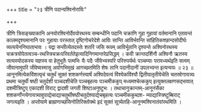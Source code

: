 +++
title = "२३ त्रीणि पदान्यश्विनोराविः"

+++

त्रीणि त्रिसङ्ख्याकानि अनयोरश्विनोर्देवयोरथस्य सम्बन्धीनि पदानि चक्राणि गुहा गुहायां वर्तमानानि एतावन्तं कालमदृश्यमानानि परः गुहायाः परस्तात् दृष्टिगोचरेदेशे आविः सान्ति आविर्भवन्ति सांहितिकश्छान्दसोदीर्घः व्यत्ययेननिघाताभावः । यद्वा सन्तीत्येतदस्तेः शतरि जसि रूपम् आविर्भूतानि दृश्यन्ते अश्विनोरथस्य चक्रत्रयोपेतत्वञ्च-रथस्त्रिचक्रःपरिवर्ततेइत्यादिनिगमान्तरेप्रसिद्धम् । कवी क्रान्तदर्शिनौ अश्विनौ ऋतस्य सत्यस्योदकस्य यज्ञस्य वा हेतुभूतैः पत्मभिः यैः पदैः जीवेभ्यस्परि परिरुपर्यर्थः पञ्चम्याः परावध्यर्थइति सत्वम् जीवानामुपरि जीवेष्वस्मासु अर्वागभिमुखं आगच्छतमिति शेषः तानि पदानीदानीं उपलभ्यन्त इत्यन्वयः ॥ २३ ॥आनूनमित्येकविंशत्यृचं चतुर्थं सूक्तं शशकर्णस्यार्षं अश्विदेवत्यं विंश्येकविंश्यौ द्वितीयातृतीयेचेति चतस्रोगायत्र्यः प्रथमा चतुर्थी षष्ठी चतुर्दशी पञ्चदशीचेति पञ्चबृहत्यः पञ्चमीककुप् मध्यमश्चेत्ककुप् इत्युक्तलक्षणसद्भावात् दशमीत्रिष्टुप् एकादशी विराट् द्वादशी जगती शिष्टाअनुष्टुभः । तथाचानुक्रान्तम्-आनूनंसैका शशकर्णोन्त्येगायत्र्यावुपाद्येचाद्याचतुर्थीषष्ठीचतुर्दश्याद्येचबृहत्यः पञ्चमीककुब्दश- म्याद्यास्त्रिष्टुब्बिराट् जगत्यइति । अप्तोयामे ब्राह्मणाच्छंसिनोतिरिक्तोक्थे इदं सूक्तं सूत्र्येतहि-आनूनमश्विनातंवांरथमिति ।